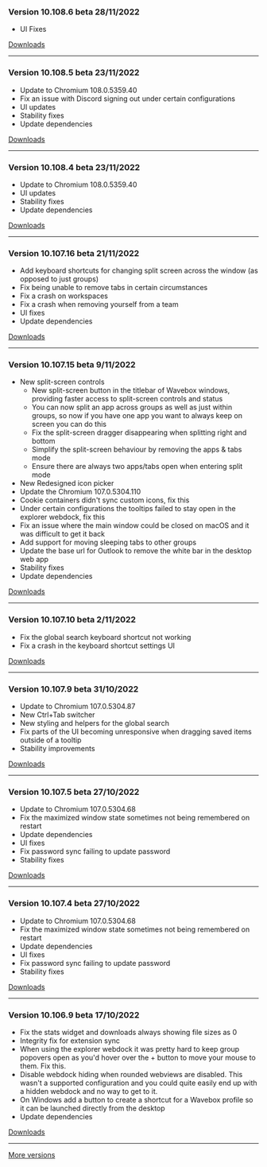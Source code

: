 <h3>Version 10.108.6 beta <span class="date">28/11/2022</span></h3>
<ul>
  <li>UI Fixes</li>
</ul>

[Downloads](https://wavebox.io/download/release/10.108.6.3)

---

<h3>Version 10.108.5 beta <span class="date">23/11/2022</span></h3>
<ul>
  <li>Update to Chromium 108.0.5359.40</li>
  <li>Fix an issue with Discord signing out under certain configurations</li>
  <li>UI updates</li>
  <li>Stability fixes</li>
  <li>Update dependencies</li>
</ul>

[Downloads](https://wavebox.io/download/release/10.108.5.3)

---

<h3>Version 10.108.4 beta <span class="date">23/11/2022</span></h3>
<ul>
  <li>Update to Chromium 108.0.5359.40</li>
  <li>UI updates</li>
  <li>Stability fixes</li>
  <li>Update dependencies</li>
</ul>

[Downloads](https://wavebox.io/download/release/10.108.4.3)

---

<h3>Version 10.107.16 beta <span class="date">21/11/2022</span></h3>
<ul>
  <li>Add keyboard shortcuts for changing split screen across the window (as opposed to just groups)</li>
  <li>Fix being unable to remove tabs in certain circumstances</li>
  <li>Fix a crash on workspaces</li>
  <li>Fix a crash when removing yourself from a team</li>
  <li>UI fixes</li>
  <li>Update dependencies</li>
</ul>

[Downloads](https://wavebox.io/download/release/10.107.16.3)

---

<h3>Version 10.107.15 beta <span class="date">9/11/2022</span></h3>
<ul>
  <li>
    New split-screen controls
    <ul>
      <li>
        New split-screen button in the titlebar of Wavebox windows, providing faster access to
        split-screen controls and status
      </li>
      <li>
        You can now split an app across groups as well as just within groups, so now if you have
        one app you want to always keep on screen you can do this
      </li>
      <li>Fix the split-screen dragger disappearing when splitting right and bottom</li>
      <li>Simplify the split-screen behaviour by removing the apps & tabs mode</li>
      <li>Ensure there are always two apps/tabs open when entering split mode</li>
    </ul>
  </li>
  <li>New Redesigned icon picker</li>
  <li>Update the Chromium 107.0.5304.110</li>
  <li>Cookie containers didn't sync custom icons, fix this</li>
  <li>Under certain configurations the tooltips failed to stay open in the explorer webdock, fix this</li>
  <li>Fix an issue where the main window could be closed on macOS and it was difficult to get it back</li>
  <li>Add support for moving sleeping tabs to other groups</li>
  <li>Update the base url for Outlook to remove the white bar in the desktop web app</li>
  <li>Stability fixes</li>
  <li>Update dependencies</li>
</ul>

[Downloads](https://wavebox.io/download/release/10.107.15.3)

---

<h3>Version 10.107.10 beta <span class="date">2/11/2022</span></h3>
<ul>
  <li>Fix the global search keyboard shortcut not working</li>
  <li>Fix a crash in the keyboard shortcut settings UI</li>
</ul>

[Downloads](https://wavebox.io/download/release/10.107.10.3)

---

<h3>Version 10.107.9 beta <span class="date">31/10/2022</span></h3>
<ul>
  <li>Update to Chromium 107.0.5304.87</li>
  <li>New Ctrl+Tab switcher</li>
  <li>New styling and helpers for the global search</li>
  <li>Fix parts of the UI becoming unresponsive when dragging saved items outside of a tooltip</li>
  <li>Stability improvements</li>
</ul>

[Downloads](https://wavebox.io/download/release/10.107.9.3)

---

<h3>Version 10.107.5 beta <span class="date">27/10/2022</span></h3>
<ul>
  <li>Update to Chromium 107.0.5304.68</li>
  <li>Fix the maximized window state sometimes not being remembered on restart</li>
  <li>Update dependencies</li>
  <li>UI fixes</li>
  <li>Fix password sync failing to update password</li>
  <li>Stability fixes</li>
</ul>

[Downloads](https://wavebox.io/download/release/10.107.5.3)

---

<h3>Version 10.107.4 beta <span class="date">27/10/2022</span></h3>
<ul>
  <li>Update to Chromium 107.0.5304.68</li>
  <li>Fix the maximized window state sometimes not being remembered on restart</li>
  <li>Update dependencies</li>
  <li>UI fixes</li>
  <li>Fix password sync failing to update password</li>
  <li>Stability fixes</li>
</ul>

[Downloads](https://wavebox.io/download/release/10.107.4.3)

---

<h3>Version 10.106.9 beta <span class="date">17/10/2022</span></h3>
<ul>
  <li>Fix the stats widget and downloads always showing file sizes as 0</li>
  <li>Integrity fix for extension sync</li>
  <li>
    When using the explorer webdock it was pretty hard to keep group popovers
    open as you'd hover over the + button to move your mouse to them. Fix this.
  </li>
  <li>
    Disable webdock hiding when rounded webviews are disabled. This wasn't a supported
    configuration and you could quite easily end up with a hidden webdock and no way
    to get to it.
  </li>
  <li>
    On Windows add a button to create a shortcut for a Wavebox profile so it can be launched
    directly from the desktop
  </li>
  <li>Update dependencies</li>
</ul>

[Downloads](https://wavebox.io/download/release/10.106.9.3)

---
[More versions](https://wavebox.io/changelog/beta/)